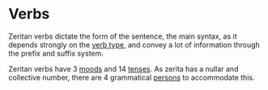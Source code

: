 # Verbs

Zeritan verbs dictate the form of the sentence, the main syntax,
as it depends strongly on the [verb type][type], and convey a lot of
information through the prefix and suffix system.

Zeritan verbs have 3 [moods][mood] and 14 [tenses][tense]. As zerita
has a nullar and collective number, there are 4 grammatical [persons][person]
to accommodate this.

[mood]: ./mood.md
[tense]: ./tense.md
[type]: ./type.md
[person]: ./person.md
